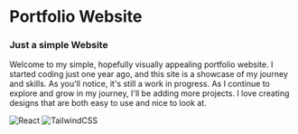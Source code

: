 # Portfolio Website

### Just a simple Website
Welcome to my simple, hopefully visually appealing portfolio website. I started coding just one year ago, and this site is a showcase of my journey and skills.
As you'll notice, it's still a work in progress. As I continue to explore and grow in my journey, I'll be adding more projects.  I love creating designs that are both easy to use and nice to look at.

![React](https://img.shields.io/badge/React-17.0.2-61DAFB)
![TailwindCSS](https://img.shields.io/badge/TailwindCSS-2.2.19-38B2AC)

